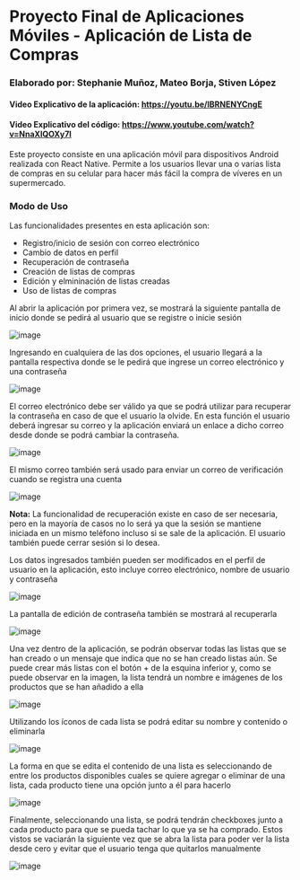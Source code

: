 # Proyecto Final de Aplicaciones Móviles - Aplicación de Lista de Compras
### Elaborado por: Stephanie Muñoz, Mateo Borja, Stiven López
#### Video Explicativo de la aplicación: https://youtu.be/lBRNENYCngE
#### Video Explicativo del código: https://www.youtube.com/watch?v=NnaXlQOXy7I

Este proyecto consiste en una aplicación móvil para dispositivos Android realizada con React Native. Permite a los usuarios llevar una o varias lista de compras en su celular
para hacer más fácil la compra de víveres en un supermercado.

### Modo de Uso

Las funcionalidades presentes en esta aplicación son:

- Registro/inicio de sesión con correo electrónico
- Cambio de datos en perfil
- Recuperación de contraseña
- Creación de listas de compras
- Edición y elmininación de listas creadas
- Uso de listas de compras

Al abrir la aplicación por primera vez, se mostrará la siguiente pantalla de inicio donde se pedirá al usuario que se registre o inicie sesión

![image](https://user-images.githubusercontent.com/66144847/156697345-dcde8dad-6494-4ac6-a202-50e4cac10382.png)

Ingresando en cualquiera de las dos opciones, el usuario llegará a la pantalla respectiva donde se le pedirá que ingrese un correo electrónico y una contraseña

![image](https://user-images.githubusercontent.com/66144847/156697820-1a514560-c1f4-43b0-b4c9-9faed0ac98f2.png)

El correo electrónico debe ser válido ya que se podrá utilizar para recuperar la contraseña en caso de que el usuario la olvide. En esta función el usuario deberá ingresar su correo y la aplicación enviará un enlace a dicho correo desde donde se podrá cambiar la contraseña.

![image](https://user-images.githubusercontent.com/66144847/156698205-ae7d3a7c-a8e8-413f-baec-9811d1aba944.png)

El mismo correo también será usado para enviar un correo de verificación cuando se registra una cuenta

![image](https://user-images.githubusercontent.com/66144847/156698298-6928cdd0-588e-4f09-b03b-4adf00ee1852.png)

**Nota:** La funcionalidad de recuperación existe en caso de ser necesaria, pero en la mayoría de casos no lo será ya que la sesión se mantiene iniciada en un mismo teléfono incluso si se sale de la aplicación. El usuario también puede cerrar sesión si lo desea.

Los datos ingresados también pueden ser modificados en el perfil de usuario en la aplicación, esto incluye correo electrónico, nombre de usuario y contraseña

![image](https://user-images.githubusercontent.com/66144847/156698873-3f8f7c93-acc1-4846-baf7-0cd9606aa2fa.png)

La pantalla de edición de contraseña también se mostrará al recuperarla

![image](https://user-images.githubusercontent.com/66144847/156699023-d1bcccb0-63fb-4b9a-ab81-a27df5e79b83.png)

Una vez dentro de la aplicación, se podrán observar todas las listas que se han creado o un mensaje que indica que no se han creado listas aún. Se puede crear más listas con el botón + de la esquina inferior y, como se puede observar en la imagen, la lista tendrá un nombre e imágenes de los productos que se han añadido a ella

![image](https://user-images.githubusercontent.com/66144847/156700801-60839a8a-c35e-4a8d-808f-8b76b21da6c0.png)

Utilizando los íconos de cada lista se podrá editar su nombre y contenido o eliminarla

![image](https://user-images.githubusercontent.com/66144847/156700941-17d56814-45e9-49e8-b8b1-ca0e3bbd4f3d.png)

La forma en que se edita el contenido de una lista es seleccionando de entre los productos disponibles cuales se quiere agregar o eliminar de una lista, cada producto tiene una opción junto a él para hacerlo

![image](https://user-images.githubusercontent.com/66144847/156701115-16694dec-b577-4da4-a020-a89a9596a71b.png)

Finalmente, seleccionando una lista, se podrá tendrán checkboxes junto a cada producto para que se pueda tachar lo que ya se ha comprado. Estos vistos se vaciarán la siguiente vez que se abra la lista para poder ver la lista desde cero y evitar que el usuario tenga que quitarlos manualmente

![image](https://user-images.githubusercontent.com/66144847/156701559-b15df18f-d45a-4452-a33e-d3b4557c3003.png)

